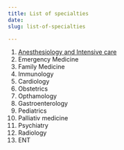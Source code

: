 ```yaml
---
title: List of specialties
date: 
slug: list-of-specialties

---
```

 1. [Anesthesiology and Intensive care](../anesthesiology-and-intensive-care)
 2. Emergency Medicine
 3. Family Medicine
 4. Immunology
 5. Cardiology
 6. Obstetrics
 7. Opthamology
 8. Gastroenterology
 9. Pediatrics
10. Palliativ medicine
11. Psychiatry
12. Radiology
13. ENT